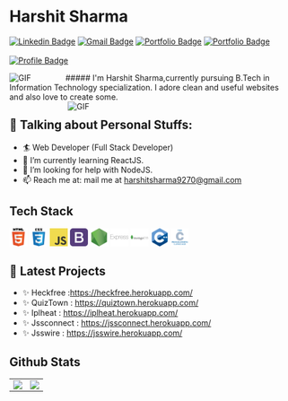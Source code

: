 # Harshit Sharma
[![Linkedin Badge](https://img.shields.io/badge/linkedin-%231E77B5.svg?&style=for-the-badge&logo=linkedin&logoColor=white)](https://www.linkedin.com/in/me-harshit/)
[![Gmail Badge](https://img.shields.io/badge/gmail-%6e6e6e.svg?&style=for-the-badge&logo=gmail&logoColor=white)](mailto:harshitsharma9270@gmail.com)
[![Portfolio Badge](https://img.shields.io/badge/Portfolio-30302f?style=for-the-badge&logo=globe&logoColor=white)](https://www.meharshit.xyz/)
[![Portfolio Badge](https://img.shields.io/badge/twitter-%2300acee.svg?&style=for-the-badge&logo=twitter&logoColor=white)](https://www.twitter.com/meHarshitSh)
<br/>
<br/>
[![Profile Badge](https://komarev.com/ghpvc/?&style=for-the-badge&username=me-harshit)](https://www.meharshit.xyz/)

<img align="left" alt="GIF" src="https://bit.ly/2LV8zxN" width="100px" />         
##### I'm Harshit Sharma,currently pursuing B.Tech in Information Technology specialization. I adore clean and useful websites and also love to create some. 
<img align="right" alt="GIF" src="https://bit.ly/3h4i1uc" width="400px" />

## 🧐 Talking about Personal Stuffs:
- 🏄‍ Web Developer (Full Stack Developer)
- 🌱 I’m currently learning ReactJS.
- 🤔 I’m looking for help with NodeJS.
- 📫 Reach me at: mail me at [harshitsharma9270@gmail.com](mailto:harshitsharma9270@gmail.com)


## Tech Stack 
<p align="left">
  
<img height="32" width="32" src="https://raw.githubusercontent.com/github/explore/80688e429a7d4ef2fca1e82350fe8e3517d3494d/topics/html/html.png" />
<img height="32" width="32" src="https://raw.githubusercontent.com/github/explore/80688e429a7d4ef2fca1e82350fe8e3517d3494d/topics/css/css.png" />
<img height="32" width="32" src="https://raw.githubusercontent.com/github/explore/80688e429a7d4ef2fca1e82350fe8e3517d3494d/topics/javascript/javascript.png" />
<img height="32" width="32" src="https://raw.githubusercontent.com/github/explore/80688e429a7d4ef2fca1e82350fe8e3517d3494d/topics/bootstrap/bootstrap.png" />
<img height="32" width="32" src="https://raw.githubusercontent.com/github/explore/80688e429a7d4ef2fca1e82350fe8e3517d3494d/topics/nodejs/nodejs.png" />
<img height="32" width="32" src="https://raw.githubusercontent.com/github/explore/80688e429a7d4ef2fca1e82350fe8e3517d3494d/topics/express/express.png" />
<img height="32" width="32" src="https://raw.githubusercontent.com/github/explore/80688e429a7d4ef2fca1e82350fe8e3517d3494d/topics/mongodb/mongodb.png" />
<img height="32" width="32" src="https://raw.githubusercontent.com/github/explore/80688e429a7d4ef2fca1e82350fe8e3517d3494d/topics/cpp/cpp.png" />
<img height="32" width="32" src="https://raw.githubusercontent.com/github/explore/80688e429a7d4ef2fca1e82350fe8e3517d3494d/topics/c/c.png" />

</p>

## 🙂 Latest Projects
- ✨ Heckfree :https://heckfree.herokuapp.com/
- ✨ QuizTown : https://quiztown.herokuapp.com/
- ✨ Iplheat : https://iplheat.herokuapp.com/
- ✨ Jssconnect : https://jssconnect.herokuapp.com/
- ✨ Jsswire : https://jsswire.herokuapp.com/

## Github Stats  
<table><tr><td valign="top" width="50%">

<img src="https://github-readme-stats.vercel.app/api?username=me-harshit&show_icons=true&count_private=true&hide_border=true" align="left" style="width: 100%" />

</td><td valign="top" width="50%">

<img src="https://github-readme-stats.vercel.app/api/top-langs/?username=me-harshit&hide_border=true&layout=compact" align="left" style="width: 100%" />

</td></tr></table>  

<br/>  
